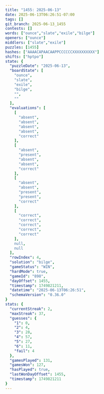```yaml
---
title: "1455: 2025-06-13"
date: 2025-06-13T06:26:51-07:00
tags: []
git_branch: 2025-06-13_1455
contests: []
words: ["ounce","slate","exile","bilge"]
openers: ["ounce"]
middlers: ["slate","exile"]
puzzles: [1455]
hashes: ["AAAACAPAACAAPPCCCCCCXXXXXXXXXX"]
shifts: ["hptpo"]
state: {
  "puzzleDate": "2025-06-13",
  "boardState": [
    "ounce",
    "slate",
    "exile",
    "bilge",
    "",
    ""
  ],
  "evaluations": [
    [
      "absent",
      "absent",
      "absent",
      "absent",
      "correct"
    ],
    [
      "absent",
      "present",
      "absent",
      "absent",
      "correct"
    ],
    [
      "absent",
      "absent",
      "present",
      "present",
      "correct"
    ],
    [
      "correct",
      "correct",
      "correct",
      "correct",
      "correct"
    ],
    null,
    null
  ],
  "rowIndex": 4,
  "solution": "bilge",
  "gameStatus": "WIN",
  "hardMode": true,
  "gameId": "898",
  "dayOffset": 1455,
  "timestamp": 1749821211,
  "datetime": "2025-06-13T06:26:51",
  "schemaVersion": "0.36.0"
}
stats: {
  "currentStreak": 2,
  "maxStreak": 37,
  "guesses": {
    "1": 0,
    "2": 4,
    "3": 28,
    "4": 57,
    "5": 27,
    "6": 11,
    "fail": 4
  },
  "gamesPlayed": 131,
  "gamesWon": 127,
  "hasPlayed": true,
  "lastWonDayOffset": 1455,
  "timestamp": 1749821211
}
---
```

<!-- more -->
